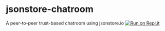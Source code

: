 # jsonstore-chatroom
A peer-to-peer trust-based chatroom using jsonstore.io
[![Run on Repl.it](https://repl.it/badge/github/AgeOfMarcus/jsonstore-chatroom)](https://repl.it/github/AgeOfMarcus/jsonstore-chatroom)